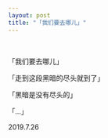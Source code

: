 ```yaml
---
layout: post
title: "「我们要去哪儿」"
---
```


  
&nbsp;
&nbsp;


「我们要去哪儿」

「走到这段黑暗的尽头就到了」

「黑暗是没有尽头的」

「...」

2019.7.26